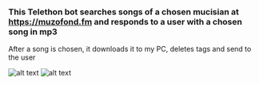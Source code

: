 ### This Telethon bot searches songs of a chosen mucisian at https://muzofond.fm and responds to a user with a chosen song in mp3

After a song is chosen, it downloads it to my PC, deletes tags and send to the user

![alt text](https://i.ibb.co/khFBWcx/1.png)
![alt text](https://i.ibb.co/2ddXdd5/2.png)
